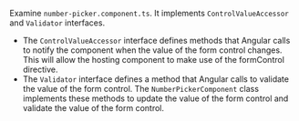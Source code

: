 Examine `number-picker.component.ts`. It implements `ControlValueAccessor` and `Validator` interfaces.
- The `ControlValueAccessor` interface defines methods that Angular calls to notify the component when the value of the form control changes. This will allow the hosting component to make use of the formControl directive.<br>
- The `Validator` interface defines a method that Angular calls to validate the value of the form control. The `NumberPickerComponent` class implements these methods to update the value of the form control and validate the value of the form control.<br>
